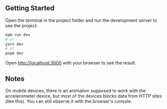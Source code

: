 

## Getting Started

Open the terminal in the project folder and run the development server to see the project:

```bash
npm run dev
# or
yarn dev
# or
pnpm dev
```

Open [http://localhost:3000](http://localhost:3000) with your browser to see the result.

## Notes

On mobile devices, there is an animation supposed to work with the accelerometer device, but most of the devices blocks data from HTTP sites (like this). You can still observe it with the browser's console.

